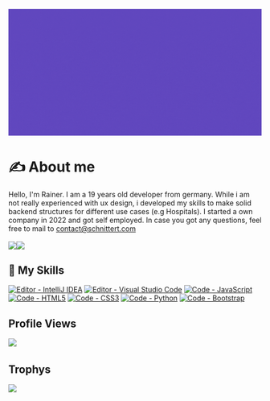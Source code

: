 [![Header](https://github.com/invaliduser231/invaliduser231/blob/17d8fc33abb9b04791b01b8caa39c9a952b54500/banner.gif "Header")](https://invalid-studios.tech/)

# ✍️ About me

Hello, I'm Rainer. I am a 19 years old developer from germany. While i am not really experienced with ux design, i developed my skills to make solid backend structures for different use cases (e.g Hospitals). I started a own company in 2022 and got self employed. In case you got any questions, feel free to mail to contact@schnittert.com

<img align="center" src="https://github-readme-stats.vercel.app/api/?username=invaliduser231&theme=tokyonight" /><img align="center" src="https://github-readme-stats.vercel.app/api/top-langs/?username=invaliduser231&theme=tokyonight" /> 

## 🔧 My Skills
[![Editor - IntelliJ IDEA](https://img.shields.io/badge/Editor-IntelliJ_IDEA-2ea44f?style=for-the-badge&logo=IntelliJ+IDEA)](https://)
[![Editor - Visual Studio Code](https://img.shields.io/badge/Editor-Visual_Studio_Code-2ea44f?style=for-the-badge&logo=Visual+Studio+Code)](https://)
[![Code - JavaScript](https://img.shields.io/badge/Code-JavaScript-2ea44f?style=for-the-badge&logo=JavaScript)](https://)
[![Code - HTML5](https://img.shields.io/badge/Code-HTML5-2ea44f?style=for-the-badge&logo=HTML5&logoColor=%23fff)](https://)
[![Code - CSS3](https://img.shields.io/badge/Code-CSS3-2ea44f?style=for-the-badge&logo=CSS3&logoColor=%23fff)](https://)
[![Code - Python](https://img.shields.io/badge/Code-Python-2ea44f?style=for-the-badge&logo=Python&logoColor=%23fff)](https://)
[![Code - Bootstrap](https://img.shields.io/badge/Code-Bootstrap-2ea44f?style=for-the-badge&logo=Bootstrap&logoColor=%23fff)](https://)

## Profile Views
[![](https://visitcount.itsvg.in/api?id=invaliduser231&label=Profile%20Views&color=12&icon=0&pretty=true)](https://visitcount.itsvg.in)

## Trophys
![](https://github-profile-trophy.vercel.app/?username=invaliduser231&theme=radical&no-frame=true&no-bg=true&margin-w=4)

